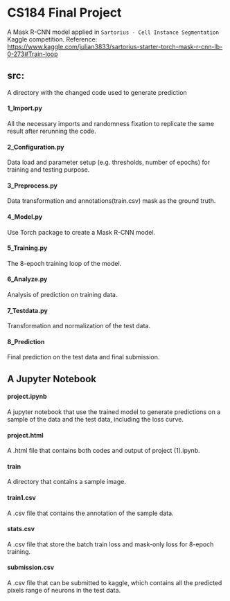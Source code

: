 # CS184 Final Project
A Mask R-CNN model applied in `Sartorius - Cell Instance Segmentation` Kaggle competition. Reference: https://www.kaggle.com/julian3833/sartorius-starter-torch-mask-r-cnn-lb-0-273#Train-loop
##  src:
A directory with the changed code used to generate prediction
#### 1_Import.py
All the necessary imports  and randomness fixation to replicate the same result after rerunning the code.
#### 2_Configuration.py
Data load and parameter setup (e.g. thresholds, number of epochs) for training and testing purpose.
#### 3_Preprocess.py
Data transformation and annotations(train.csv) mask as the ground truth.
#### 4_Model.py
Use Torch package to create a Mask R-CNN model.
#### 5_Training.py
The 8-epoch training loop of the model.
#### 6_Analyze.py
Analysis of prediction on training data.
#### 7_Testdata.py
Transformation and normalization of the test data. 
#### 8_Prediction
Final prediction on the test data and final submission.

## A Jupyter Notebook
#### project.ipynb
A jupyter notebook that use the trained model to generate predictions on a sample of the data and the test data, including the loss curve.
#### project.html
A .html file that contains both codes and output of project (1).ipynb.
#### train
A directory that contains a sample image.
#### train1.csv
A .csv file that contains the annotation of the sample data.
#### stats.csv
A .csv file that store the batch train loss and mask-only loss for 8-epoch training.
#### submission.csv
A .csv file that can be submitted to kaggle, which contains all the predicted pixels range of neurons in the  test data. 
